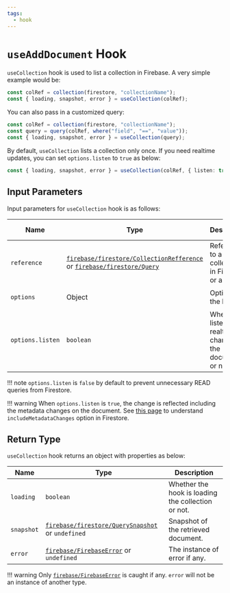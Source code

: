 ```yaml
---
tags:
  - hook
---
```


# `useAddDocument` Hook

`useCollection` hook is used to list a collection in Firebase. A very simple example would be:

```typescript
const colRef = collection(firestore, "collectionName");
const { loading, snapshot, error } = useCollection(colRef);
```

You can also pass in a customized query:

```typescript
const colRef = collection(firestore, "collectionName");
const query = query(colRef, where("field", "==", "value"));
const { loading, snapshot, error } = useCollection(query);
```

By default, `useCollection` lists a collection only once. If you need realtime updates, you can set `options.listen` to `true` as below:

```typescript
const { loading, snapshot, error } = useCollection(colRef, { listen: true });
```

## Input Parameters

Input parameters for `useCollection` hook is as follows:

| Name | Type | Description | Required | Default Value |
|---|---|---|---|---|
| `reference` | [`firebase/firestore/CollectionRefference`][CollectionReferenceRefDoc] or [`firebase/firestore/Query`][QueryRefDoc] | Reference to a collection in Firestore or a query. | ✅ | - |
| `options` | Object | Options for the hook. | ❌ | `{ listen: false }` |
| `options.listen` | `boolean` | Whether to listen to realtime changes of the document or not. | ❌ | `false` |

!!! note
    `options.listen` is `false` by default to prevent unnecessary READ queries from Firestore.

!!! warning
    When `options.listen` is `true`, the change is reflected including the metadata changes on the document. See [this page](https://firebase.google.com/docs/firestore/query-data/listen#events-metadata-changes) to understand `includeMetadataChanges` option in Firestore.

## Return Type

`useCollection` hook returns an object with properties as below:

| Name | Type | Description |
|---|---|---|
| `loading` | `boolean` | Whether the hook is loading the collection or not. |
| `snapshot` | [`firebase/firestore/QuerySnapshot`][QuerySnapshotRefDoc] or `undefined` | Snapshot of the retrieved document. |
| `error` | [`firebase/FirebaseError`][FirebaseErrorRefDoc] or `undefined` | The instance of error if any. |

!!! warning
    Only [`firebase/FirebaseError`][FirebaseErrorRefDoc] is caught if any. `error` will not be an instance of another type.

[CollectionReferenceRefDoc]: https://firebase.google.com/docs/reference/node/firebase.firestore.CollectionReference
[QueryRefDoc]: https://firebase.google.com/docs/reference/node/firebase.database.Query
[QuerySnapshotRefDoc]: https://firebase.google.com/docs/reference/node/firebase.firestore.QuerySnapshot
[FirebaseErrorRefDoc]: https://firebase.google.com/docs/reference/node/firebase.FirebaseError